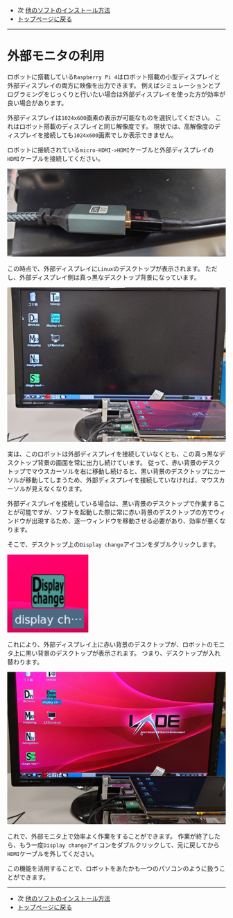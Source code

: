 - 次 [他のソフトのインストール方法](./install_tools.md)
- [トップページに戻る](../README.md)

---

# 外部モニタの利用

ロボットに搭載している`Raspberry Pi 4`はロボット搭載の小型ディスプレイと外部ディスプレイの両方に映像を出力できます。
例えばシミュレーションとプログラミングをじっくりと行いたい場合は外部ディスプレイを使った方が効率が良い場合があります。

外部ディスプレイは`1024x600`画素の表示が可能なものを選択してください。
これはロボット搭載のディスプレイと同じ解像度です。
現状では、高解像度のディスプレイを接続しても`1024x600`画素でしか表示できません。

ロボットに接続されている`micro-HDMI->HDMI`ケーブルと外部ディスプレイの`HDMI`ケーブルを接続してください。

![20250310_205321.JPG](../images/20250310_205321.JPG)

この時点で、外部ディスプレイに`Linux`のデスクトップが表示されます。
ただし、外部ディスプレイ側は真っ黒なデスクトップ背景になっています。

![20250310_205730.JPG](../images/20250310_205730.JPG)

実は、このロボットは外部ディスプレイを接続していなくとも、この真っ黒なデスクトップ背景の画面を常に出力し続けています。
従って、赤い背景のデスクトップでマウスカーソルを右に移動し続けると、黒い背景のデスクトップにカーソルが移動してしまうため、外部ディスプレイを接続していなければ、マウスカーソルが見えなくなります。

外部ディスプレイを接続している場合は、黒い背景のデスクトップで作業することが可能ですが、ソフトを起動した際に常に赤い背景のデスクトップの方でウィンドウが出現するため、逐一ウィンドウを移動させる必要があり、効率が悪くなります。

そこで、デスクトップ上の`Display change`アイコンをダブルクリックします。

![2025-03-10_205455.png](../images/2025-03-10_205455.png)

これにより、外部ディスプレイ上に赤い背景のデスクトップが、ロボットのモニタ上に黒い背景のデスクトップが表示されます。
つまり、デスクトップが入れ替わります。

![20250310_205721.JPG](../images/20250310_205721.JPG)

これで、外部モニタ上で効率よく作業をすることができます。
作業が終了したら、もう一度`Display change`アイコンをダブルクリックして、元に戻してから`HDMI`ケーブルを外してください。

この機能を活用することで、ロボットをあたかも一つのパソコンのように扱うことができます。

---

- 次 [他のソフトのインストール方法](./install_tools.md)
- [トップページに戻る](../README.md)
